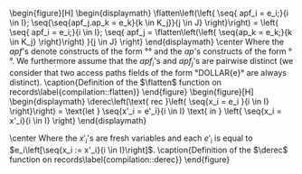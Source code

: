 \begin{figure}[H]
  \begin{displaymath}
    \flatten\left(\left\{ \seq{ apf_i = e_i;}{i \in I};
      \seq{\seq{apf_j.ap_k = e_k}{k \in K_j}}{j \in J} \right\}\right) =
      \left\{ \seq{ apf_i = e_i;}{i \in I}; \seq{ apf_j =
        \flatten\left(\left\{ \seq{ap_k = e_k;}{k \in K_j} \right\}\right)
        }{j \in J} \right\}
    \end{displaymath}
    \center
    Where the $apf$'s denote constructs of the form °<access-path-field>°
    and the $ap$'s constructs of the form °<access-path>°.
    We furthermore assume that the $apf_i$'s and $apf_j$'s are pairwise distinct
    (we consider that two access paths fields of the form °DOLLAR{e}° are always
     distinct).
    \caption{Definition of the $\flatten$ function on records\label{compilation::flatten}}
\end{figure}
\begin{figure}[H]
  \begin{displaymath}
    \derec\left(\text{ rec }\left\{ \seq{x_i = e_i }{i \in I} \right\}\right) =
      \text{let } \seq{x'_i = e'_i}{i \in I} \text{ in }
      \left\{ \seq{x_i = x'_i}{i \in I} \right\}
  \end{displaymath}

  \center Where the $x'_i$'s are fresh variables and each $e'_i$ is equal to
  $e_i\left[\seq{x_i := x'_i}{i \in I}\right]$.
  \caption{Definition of the $\derec$ function on records\label{compilation::derec}}
\end{figure}

